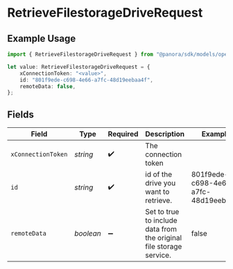 # RetrieveFilestorageDriveRequest

## Example Usage

```typescript
import { RetrieveFilestorageDriveRequest } from "@panora/sdk/models/operations";

let value: RetrieveFilestorageDriveRequest = {
    xConnectionToken: "<value>",
    id: "801f9ede-c698-4e66-a7fc-48d19eebaa4f",
    remoteData: false,
};
```

## Fields

| Field                                                               | Type                                                                | Required                                                            | Description                                                         | Example                                                             |
| ------------------------------------------------------------------- | ------------------------------------------------------------------- | ------------------------------------------------------------------- | ------------------------------------------------------------------- | ------------------------------------------------------------------- |
| `xConnectionToken`                                                  | *string*                                                            | :heavy_check_mark:                                                  | The connection token                                                |                                                                     |
| `id`                                                                | *string*                                                            | :heavy_check_mark:                                                  | id of the drive you want to retrieve.                               | 801f9ede-c698-4e66-a7fc-48d19eebaa4f                                |
| `remoteData`                                                        | *boolean*                                                           | :heavy_minus_sign:                                                  | Set to true to include data from the original file storage service. | false                                                               |